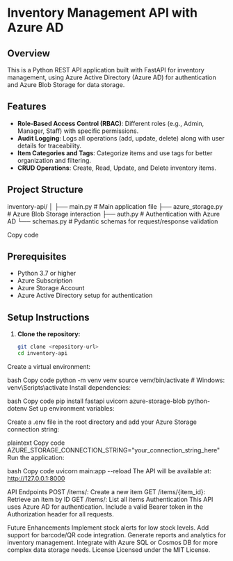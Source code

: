 # Inventory Management API with Azure AD

## Overview

This is a Python REST API application built with FastAPI for inventory management, using Azure Active Directory (Azure AD) for authentication and Azure Blob Storage for data storage.

## Features

- **Role-Based Access Control (RBAC)**: Different roles (e.g., Admin, Manager, Staff) with specific permissions.
- **Audit Logging**: Logs all operations (add, update, delete) along with user details for traceability.
- **Item Categories and Tags**: Categorize items and use tags for better organization and filtering.
- **CRUD Operations**: Create, Read, Update, and Delete inventory items.

## Project Structure
inventory-api/ │ ├── main.py # Main application file ├── azure_storage.py # Azure Blob Storage interaction ├── auth.py # Authentication with Azure AD └── schemas.py # Pydantic schemas for request/response validation

Copy code

## Prerequisites

- Python 3.7 or higher
- Azure Subscription
- Azure Storage Account
- Azure Active Directory setup for authentication

## Setup Instructions

1. **Clone the repository:**

   ```bash
   git clone <repository-url>
   cd inventory-api
Create a virtual environment:

bash
Copy code
python -m venv venv
source venv/bin/activate  # Windows: venv\\Scripts\\activate
Install dependencies:

bash
Copy code
pip install fastapi uvicorn azure-storage-blob python-dotenv
Set up environment variables:

Create a .env file in the root directory and add your Azure Storage connection string:

plaintext
Copy code
AZURE_STORAGE_CONNECTION_STRING="your_connection_string_here"
Run the application:

bash
Copy code
uvicorn main:app --reload
The API will be available at: http://127.0.0.1:8000

API Endpoints
POST /items/: Create a new item
GET /items/{item_id}: Retrieve an item by ID
GET /items/: List all items
Authentication
This API uses Azure AD for authentication. Include a valid Bearer token in the Authorization header for all requests.

Future Enhancements
Implement stock alerts for low stock levels.
Add support for barcode/QR code integration.
Generate reports and analytics for inventory management.
Integrate with Azure SQL or Cosmos DB for more complex data storage needs.
License
Licensed under the MIT License.
